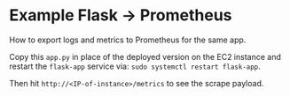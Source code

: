# Example Flask -> Prometheus

How to export logs and metrics to Prometheus for the same app.

Copy this `app.py` in place of the deployed version on the EC2 instance and
restart the `flask-app` service via: `sudo systemctl restart flask-app`.

Then hit `http://<IP-of-instance>/metrics` to see the scrape payload.
